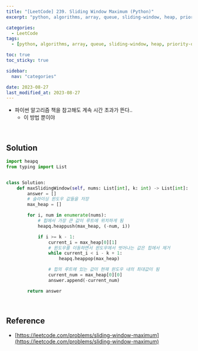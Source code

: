 ```yaml
---
title: "[LeetCode] 239. Sliding Window Maximum (Python)"
excerpt: "python, algorithms, array, queue, sliding-window, heap, priority-queue, monotonic-queue"

categories:
  - LeetCode
tags:
  - [python, algorithms, array, queue, sliding-window, heap, priority-queue, monotonic-queue]

toc: true
toc_sticky: true

sidebar:
  nav: "categories"

date: 2023-08-27
last_modified_at: 2023-08-27
---
```


- 파이썬 알고리즘 책을 참고해도 계속 시간 초과가 뜬다..
    - 이 방법 뿐이야

<br>

## Solution

```python
import heapq
from typing import List


class Solution:
    def maxSlidingWindow(self, nums: List[int], k: int) -> List[int]:
        answer = []
        # 슬라이싱 윈도우 값들을 저장
        max_heap = []

        for i, num in enumerate(nums):
            # 힙에서 가장 큰 값이 루트에 위치하게 됨
            heapq.heappush(max_heap, (-num, i))

            if i >= k - 1:
                current_i = max_heap[0][1]
                # 윈도우를 이동하면서 윈도우에서 벗어나는 값은 힙에서 제거
                while current_i < i - k + 1:
                    heapq.heappop(max_heap)

                # 힙의 루트에 있는 값이 현재 윈도우 내의 최대값이 됨
                current_num = max_heap[0][0]
                answer.append(-current_num)

        return answer
```

<br>

## Reference

- [https://leetcode.com/problems/sliding-window-maximum](https://leetcode.com/problems/sliding-window-maximum)
